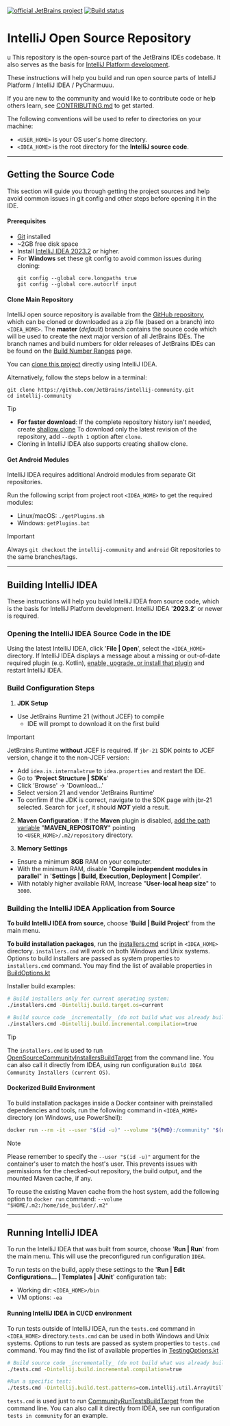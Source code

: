 [![official JetBrains project](http://jb.gg/badges/official.svg)](https://github.com/JetBrains/.github/blob/main/profile/README.md) [![Build status](https://github.com/JetBrains/intellij-community/workflows/IntelliJ%20IDEA/badge.svg)](https://github.com/JetBrains/intellij-community/actions/workflows/IntelliJ_IDEA.yml)

# IntelliJ Open Source Repository
u
This repository is the open-source part of the JetBrains IDEs codebase.
It also serves as the basis for [IntelliJ Platform development](https://www.jetbrains.com/opensource/idea). 

These instructions will help you build and run open source parts of IntelliJ Platform / IntelliJ IDEA / PyCharmuuu.

If you are new to the community and would like to contribute code or help others learn, see [CONTRIBUTING.md](https://github.com/JetBrains/intellij-community/blob/master/CONTRIBUTING.md) to get started.

The following conventions will be used to refer to directories on your machine:
* `<USER_HOME>` is your OS user's home directory.
* `<IDEA_HOME>` is the root directory for the **IntelliJ source code**.

___
## Getting the Source Code

This section will guide you through getting the project sources and help avoid common issues in git config and other steps before opening it in the IDE.

#### Prerequisites
- [Git](https://git-scm.com/) installed
- ~2GB free disk space
- Install [IntelliJ IDEA 2023.2](https://www.jetbrains.com/idea/download) or higher.
- For **Windows** set these git config to avoid common issues during cloning:
  ```
  git config --global core.longpaths true
  git config --global core.autocrlf input
  ```

#### Clone Main Repository

IntelliJ open source repository is available from the [GitHub repository](https://github.com/JetBrains/intellij-community), which can be cloned or downloaded as a zip file (based on a branch) into `<IDEA_HOME>`. 
The **master** (_default_) branch contains the source code which will be used to create the next major version of all JetBrains IDEs. 
The branch names and build numbers for older releases of JetBrains IDEs can be found on the
[Build Number Ranges](https://plugins.jetbrains.com/docs/intellij/build-number-ranges.html) page.

You can [clone this project](https://www.jetbrains.com/help/idea/manage-projects-hosted-on-github.html#clone-from-GitHub) directly using IntelliJ IDEA. 

Alternatively, follow the steps below in a terminal:

   ```
   git clone https://github.com/JetBrains/intellij-community.git
   cd intellij-community
   ```

> [!TIP]
> - **For faster download**: If the complete repository history isn't needed, create [shallow clone](https://git-scm.com/docs/git-clone#Documentation/git-clone.txt---depthdepth)
> To download only the latest revision of the repository,  add `--depth 1` option after `clone`.
> - Cloning in IntelliJ IDEA also supports creating shallow clone.

#### Get Android Modules
IntelliJ IDEA requires additional Android modules from separate Git repositories.

Run the following script from project root `<IDEA_HOME>` to get the required modules:
- Linux/macOS: `./getPlugins.sh`
- Windows: `getPlugins.bat`

> [!IMPORTANT]
>
>  Always `git checkout` the `intellij-community` and `android` Git repositories to the same branches/tags.


---
## Building IntelliJ IDEA
These instructions will help you build IntelliJ IDEA from source code, which is the basis for IntelliJ Platform development.
IntelliJ IDEA '**2023.2**' or newer is required.

### Opening the IntelliJ IDEA Source Code in the IDE
Using the latest IntelliJ IDEA, click '**File | Open**', select the `<IDEA_HOME>` directory.
If IntelliJ IDEA displays a message about a missing or out-of-date required plugin (e.g. Kotlin),
[enable, upgrade, or install that plugin](https://www.jetbrains.com/help/idea/managing-plugins.html) and restart IntelliJ IDEA.


### Build Configuration Steps
1. **JDK Setup**

- Use JetBrains Runtime 21 (without JCEF) to compile
  - IDE will prompt to download it on the first build
> [!IMPORTANT]
>
> JetBrains Runtime **without** JCEF is required. If `jbr-21` SDK points to JCEF version, change it to the non-JCEF version:
> - Add `idea.is.internal=true` to `idea.properties` and restart the IDE.
> - Go to '**Project Structure | SDKs**'
> - Click 'Browse' → 'Download...'
> - Select version 21 and vendor 'JetBrains Runtime'
> - To confirm if the JDK is correct, navigate to the SDK page with jbr-21 selected. Search for `jcef`, it should **_NOT_** yield a result.

2. **Maven Configuration** : If the **Maven** plugin is disabled, [add the path variable](https://www.jetbrains.com/help/idea/absolute-path-variables.html) "**MAVEN_REPOSITORY**" pointing to `<USER_HOME>/.m2/repository` directory.

3. **Memory Settings**
  - Ensure a minimum **8GB** RAM on your computer.
  - With the minimum RAM, disable "**Compile independent modules in parallel**" in '**Settings | Build, Execution, Deployment | Compiler**'.
  - With notably higher available RAM, Increase "**User-local heap size**" to `3000`.


### Building the IntelliJ IDEA Application from Source

**To build IntelliJ IDEA from source**, choose '**Build | Build Project**' from the main menu.

**To build installation packages**, run the [installers.cmd](installers.cmd) script in `<IDEA_HOME>` directory. `installers.cmd` will work on both Windows and Unix systems.
Options to build installers are passed as system properties to `installers.cmd` command.
You may find the list of available properties in [BuildOptions.kt](platform/build-scripts/src/org/jetbrains/intellij/build/BuildOptions.kt)

Installer build examples:
```bash
# Build installers only for current operating system:
./installers.cmd -Dintellij.build.target.os=current
```
```bash
# Build source code _incrementally_ (do not build what was already built before):
./installers.cmd -Dintellij.build.incremental.compilation=true
```

> [!TIP]
> 
> The `installers.cmd` is used to run [OpenSourceCommunityInstallersBuildTarget](build/src/OpenSourceCommunityInstallersBuildTarget.kt) from the command line.
> You can also call it directly from IDEA, using run configuration `Build IDEA Community Installers (current OS)`.


#### Dockerized Build Environment
To build installation packages inside a Docker container with preinstalled dependencies and tools, run the following command in `<IDEA_HOME>` directory (on Windows, use PowerShell):
```bash
docker run --rm -it --user "$(id -u)" --volume "${PWD}:/community" "$(docker build --quiet . --target intellij_idea)"
```
> [!NOTE]
> 
> Please remember to specify the `--user "$(id -u)"` argument for the container's user to match the host's user.
> This prevents issues with permissions for the checked-out repository, the build output, and the mounted Maven cache, if any.
> 
To reuse the existing Maven cache from the host system, add the following option to `docker run` command:
`--volume "$HOME/.m2:/home/ide_builder/.m2"`

---
## Running IntelliJ IDEA
To run the IntelliJ IDEA that was built from source, choose '**Run | Run**' from the main menu. This will use the preconfigured run configuration `IDEA`.

To run tests on the build, apply these settings to the '**Run | Edit Configurations... | Templates | JUnit**' configuration tab:
* Working dir: `<IDEA_HOME>/bin`
* VM options:  `-ea`


#### Running IntelliJ IDEA in CI/CD environment

To run tests outside of IntelliJ IDEA, run the `tests.cmd` command in `<IDEA_HOME>` directory.`tests.cmd` can be used in both Windows and Unix systems.
Options to run tests are passed as system properties to `tests.cmd` command.
You may find the list of available properties in [TestingOptions.kt](platform/build-scripts/src/org/jetbrains/intellij/build/TestingOptions.kt)

```bash
# Build source code _incrementally_ (do not build what was already built before): `
./tests.cmd -Dintellij.build.incremental.compilation=true
```
```bash
#Run a specific test: 
./tests.cmd -Dintellij.build.test.patterns=com.intellij.util.ArrayUtilTest
```

`tests.cmd` is used just to run [CommunityRunTestsBuildTarget](build/src/CommunityRunTestsBuildTarget.kt) from the command line.
You can also call it directly from IDEA, see run configuration `tests in community` for an example.